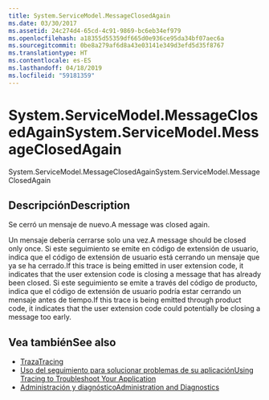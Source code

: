 ```yaml
---
title: System.ServiceModel.MessageClosedAgain
ms.date: 03/30/2017
ms.assetid: 24c274d4-65cd-4c91-9869-bc6eb34ef979
ms.openlocfilehash: a18355d55359df665d0e936ce95da34bf07aec6a
ms.sourcegitcommit: 0be8a279af6d8a43e03141e349d3efd5d35f8767
ms.translationtype: HT
ms.contentlocale: es-ES
ms.lasthandoff: 04/18/2019
ms.locfileid: "59181359"
---
```

# <a name="systemservicemodelmessageclosedagain"></a><span data-ttu-id="d1b4f-102">System.ServiceModel.MessageClosedAgain</span><span class="sxs-lookup"><span data-stu-id="d1b4f-102">System.ServiceModel.MessageClosedAgain</span></span>
<span data-ttu-id="d1b4f-103">System.ServiceModel.MessageClosedAgain</span><span class="sxs-lookup"><span data-stu-id="d1b4f-103">System.ServiceModel.MessageClosedAgain</span></span>  
  
## <a name="description"></a><span data-ttu-id="d1b4f-104">Descripción</span><span class="sxs-lookup"><span data-stu-id="d1b4f-104">Description</span></span>  
 <span data-ttu-id="d1b4f-105">Se cerró un mensaje de nuevo.</span><span class="sxs-lookup"><span data-stu-id="d1b4f-105">A message was closed again.</span></span>  
  
 <span data-ttu-id="d1b4f-106">Un mensaje debería cerrarse solo una vez.</span><span class="sxs-lookup"><span data-stu-id="d1b4f-106">A message should be closed only once.</span></span> <span data-ttu-id="d1b4f-107">Si este seguimiento se emite en código de extensión de usuario, indica que el código de extensión de usuario está cerrando un mensaje que ya se ha cerrado.</span><span class="sxs-lookup"><span data-stu-id="d1b4f-107">If this trace is being emitted in user extension code, it indicates that the user extension code is closing a message that has already been closed.</span></span> <span data-ttu-id="d1b4f-108">Si este seguimiento se emite a través del código de producto, indica que el código de extensión de usuario podría estar cerrando un mensaje antes de tiempo.</span><span class="sxs-lookup"><span data-stu-id="d1b4f-108">If this trace is being emitted through product code, it indicates that the user extension code could potentially be closing a message too early.</span></span>  
  
## <a name="see-also"></a><span data-ttu-id="d1b4f-109">Vea también</span><span class="sxs-lookup"><span data-stu-id="d1b4f-109">See also</span></span>

- [<span data-ttu-id="d1b4f-110">Traza</span><span class="sxs-lookup"><span data-stu-id="d1b4f-110">Tracing</span></span>](../../../../../docs/framework/wcf/diagnostics/tracing/index.md)
- [<span data-ttu-id="d1b4f-111">Uso del seguimiento para solucionar problemas de su aplicación</span><span class="sxs-lookup"><span data-stu-id="d1b4f-111">Using Tracing to Troubleshoot Your Application</span></span>](../../../../../docs/framework/wcf/diagnostics/tracing/using-tracing-to-troubleshoot-your-application.md)
- [<span data-ttu-id="d1b4f-112">Administración y diagnóstico</span><span class="sxs-lookup"><span data-stu-id="d1b4f-112">Administration and Diagnostics</span></span>](../../../../../docs/framework/wcf/diagnostics/index.md)
